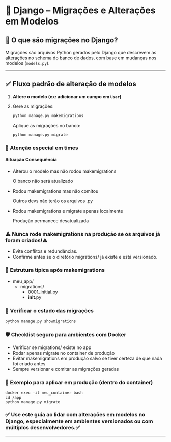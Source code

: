 # 🧱 Django – Migrações e Alterações em Modelos

## 📌 O que são migrações no Django?

Migrações são arquivos Python gerados pelo Django que descrevem as alterações no schema do banco de dados, com base em mudanças nos modelos (`models.py`).

---

## ✅ Fluxo padrão de alteração de modelos

1.  **Altere o modelo (ex: adicionar um campo em `User`)**
2.  Gere as migrações:

    ```bash
    python manage.py makemigrations
    ```

    Aplique as migrações no banco:

        python manage.py migrate

### 🧠 Atenção especial em times

#### Situação Consequência

- Alterou o modelo mas não rodou makemigrations

  O banco não será atualizado

- Rodou makemigrations mas não comitou

  Outros devs não terão os arquivos .py

- Rodou makemigrations e migrate apenas localmente

  Produção permanece desatualizada

### ⚠️ Nunca rode makemigrations na produção se os arquivos já foram criados!⚠️

- Evite conflitos e redundâncias.
- Confirme antes se o diretório migrations/ já existe e está versionado.

### 📁 Estrutura típica após makemigrations

- meu_app/
  - migrations/
    - 0001_initial.py
    - **init**.py

### 🧪 Verificar o estado das migrações

```
python manage.py showmigrations
```

### 🛡️ Checklist seguro para ambientes com Docker

- Verificar se migrations/ existe no app
- Rodar apenas migrate no container de produção
- Evitar makemigrations em produção salvo se tiver certeza de que nada foi criado antes
- Sempre versionar e comitar as migrações geradas

### 🔄 Exemplo para aplicar em produção (dentro do container)

```
docker exec -it meu_container bash
cd /app
python manage.py migrate
```

### ✅ Use este guia ao lidar com alterações em modelos no Django, especialmente em ambientes versionados ou com múltiplos desenvolvedores.✅

---
